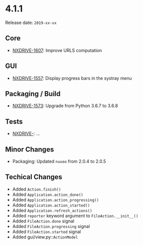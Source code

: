 # 4.1.1

Release date: `2019-xx-xx`

## Core

- [NXDRIVE-1607](https://jira.nuxeo.com/browse/NXDRIVE-1607): Improve URLS computation

## GUI

- [NXDRIVE-1557](https://jira.nuxeo.com/browse/NXDRIVE-1557): Display progress bars in the systray menu

## Packaging / Build

- [NXDRIVE-1573](https://jira.nuxeo.com/browse/NXDRIVE-1573): Upgrade from Python 3.6.7 to 3.6.8

## Tests

- [NXDRIVE-](https://jira.nuxeo.com/browse/NXDRIVE-): ...

## Minor Changes

- Packaging: Updated `nuxeo` from 2.0.4 to 2.0.5

## Techical Changes

- Added `Action.finish()`
- Added `Application.action_done()`
- Added `Application.action_progressing()`
- Added `Application.action_started()`
- Added `Application.refresh_actions()`
- Added `reporter` keyword argument to `FileAction.__init__()`
- Added `FileAction.done` signal
- Added `FileAction.progressing` signal
- Added `FileAction.started` signal
- Added gui/view.py::`ActionModel`
